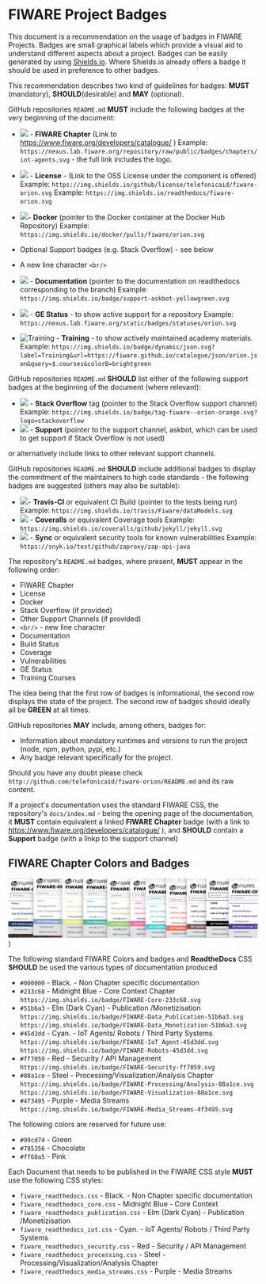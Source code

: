 # FIWARE Project Badges

This document is a recommendation on the usage of badges in FIWARE Projects.
Badges are small graphical labels which provide a visual aid to understand
different aspects about a project. Badges can be easily generated by using
[Shields.io](http://shields.io/). Where Shields.io already offers a badge it
should be used in preference to other badges.

This recommendation describes two kind of guidelines for badges: **MUST**
(mandatory), **SHOULD**(desirable) and **MAY** (optional).

GitHub repositories `README.md` **MUST** include the following badges at the
very beginning of the document:

-   ![](https://nexus.lab.fiware.org/repository/raw/public/badges/chapters/iot-agents.svg) -
    **FIWARE Chapter** (Link to https://www.fiware.org/developers/catalogue/ )
    Example:
    `https://nexus.lab.fiware.org/repository/raw/public/badges/chapters/iot-agents.svg` -
    the full link includes the logo.
-   ![ ](https://img.shields.io/github/license/telefonicaid/fiware-orion.svg) -
    **License** - (Link to the OSS License under the component is offered)
    Example:
    `https://img.shields.io/github/license/telefonicaid/fiware-orion.svg`
    Example: `https://img.shields.io/readthedocs/fiware-orion.svg`
-   ![ ](https://img.shields.io/docker/pulls/fiware/orion.svg)- **Docker**
    (pointer to the Docker container at the Docker Hub Repository) Example:
    `https://img.shields.io/docker/pulls/fiware/orion.svg`
-   Optional Support badges (e.g. Stack Overflow) - see below
-   A new line character `<br/>`
-   ![ ](https://img.shields.io/readthedocs/fiware-orion.svg) -
    **Documentation** (pointer to the documentation on readthedocs corresponding
    to the branch) Example:
    `https://img.shields.io/badge/support-askbot-yellowgreen.svg`
-   ![ ](https://nexus.lab.fiware.org/repository/raw/public/static/badges/statuses/keyrock.svg) -
    **GE Status** - to show active support for a repository Example:
    `https://nexus.lab.fiware.org/static/badges/statuses/orion.svg`

-   ![Training](https://img.shields.io/badge/Training-available-brightgreen.svg?label=Training) -
    **Training** - to show actively maintained academy materials. Example:
    `https://img.shields.io/badge/dynamic/json.svg?label=Training&url=https://fiware.github.io/catalogue/json/orion.json&query=$.courses&colorB=brightgreen`

GitHub repositories `README.md` **SHOULD** list either of the following support
badges at the beginning of the document (where relevant):

-   ![ ](https://img.shields.io/badge/tag-fiware--orion-orange.svg?logo=stackoverflow) -
    **Stack Overflow** tag (pointer to the Stack Overflow support channel)
    Example:
    `https://img.shields.io/badge/tag-fiware--orion-orange.svg?logo=stackoverflow`
-   ![ ](https://img.shields.io/badge/support-askbot-yellowgreen.svg) -
    **Support** (pointer to the support channel, askbot, which can be used to
    get support if Stack Overflow is not used)

or alternatively include links to other relevant support channels.

GitHub repositories `README.md` **SHOULD** include additional badges to display
the commitment of the maintainers to high code standards - the following badges
are suggested (others may also be suitable):

-   ![ ](https://img.shields.io/travis/Fiware/dataModels.svg)- **Travis-CI** or
    equivalent CI Build (pointer to the tests being run) Example:
    `https://img.shields.io/travis/Fiware/dataModels.svg`
-   ![](https://coveralls.io/repos/github/jason-fox/com.here.validate.svrl/badge.svg?branch=master) -
    **Coveralls** or equivalent Coverage tools Example:
    `https://img.shields.io/coveralls/github/jekyll/jekyll.svg`
-   ![](https://snyk.io/test/github/zaproxy/zap-api-java/badge.svg) - **Sync**
    or equivalent security tools for known vulnerabilities Example:
    `https://snyk.io/test/github/zaproxy/zap-api-java`

The repository's `README.md` badges, where present, **MUST** appear in the
following order:

-   FIWARE Chapter
-   License
-   Docker
-   Stack Overflow (if provided)
-   Other Support Channels (if provided)
-   `<br/>` - new line character
-   Documentation
-   Build Status
-   Coverage
-   Vulnerabilities
-   GE Status
-   Training Courses

The idea being that the first row of badges is informational, the second row
displays the state of the project. The second row of badges should ideally all
be **GREEN** at all times.

GitHub repositories **MAY** include, among others, badges for:

-   Information about mandatory runtimes and versions to run the project (node,
    npm, python, pypi, etc.)
-   Any badge relevant specifically for the project.

Should you have any doubt please check
`http://github.com/telefonicaid/fiware-orion/README.md` and its raw content.

If a project's documentation uses the standard FIWARE CSS, the repository's
`docs/index.md` - being the opening page of the documentation, it **MUST**
contain equivalent a linked **FIWARE Chapter** badge (with a link to
https://www.fiware.org/developers/catalogue/ ), and **SHOULD** contain a
**Support** badge (with a linkp to the support channel)

## FIWARE Chapter Colors and Badges

![](img/Color-strip.png))

The following standard FIWARE Colors and badges and **ReadtheDocs** CSS
**SHOULD** be used the various types of documentation produced

-   `#000000` - Black. - Non Chapter specific documentation
-   `#233c68` - Midnight Blue - Core Context Chapter
    `https://img.shields.io/badge/FIWARE-Core-233c68.svg`
-   `#51b6a3` - Elm (Dark Cyan) - Publication /Monetizisation
    `https://img.shields.io/badge/FIWARE-Data_Publication-51b6a3.svg`
    `https://img.shields.io/badge/FIWARE-Data_Monetization-51b6a3.svg`
-   `#45d3dd` - Cyan. - IoT Agents/ Robots / Third Party Systems
    `https://img.shields.io/badge/FIWARE-IoT_Agent-45d3dd.svg`
    `https://img.shields.io/badge/FIWARE-Robots-45d3dd.svg`
-   `#ff7059` - Red - Security / API Management
    `https://img.shields.io/badge/FIWARE-Security-ff7059.svg`
-   `#88a1ce` - Steel - Processing/Visualization/Analysis Chapter
    `https://img.shields.io/badge/FIWARE-Processing/Analysis-88a1ce.svg`
    `https://img.shields.io/badge/FIWARE-Visualization-88a1ce.svg`
-   `#4f3495` - Purple - Media Streams
    `https://img.shields.io/badge/FIWARE-Media_Streams-4f3495.svg`

The following colors are reserved for future use:

-   `#99cd74` - Green
-   `#785356` - Chocolate
-   `#ff68a5` - Pink

Each Document that needs to be published in the FIWARE CSS style **MUST** use
the following CSS styles:

-   `fiware_readthedocs.css` - Black. - Non Chapter specific documentation
-   `fiware_readthedocs_core.css` - Midnight Blue - Core Context
-   `fiware_readthedocs_publication.css` - Elm (Dark Cyan) - Publication
    /Monetizisation
-   `fiware_readthedocs_iot.css` - Cyan. - IoT Agents/ Robots / Third Party
    Systems
-   `fiware_readthedocs_security.css` - Red - Security / API Management
-   `fiware_readthedocs_processing.css` - Steel -
    Processing/Visualization/Analysis Chapter
-   `fiware_readthedocs_media_streams.css` - Purple - Media Streams

